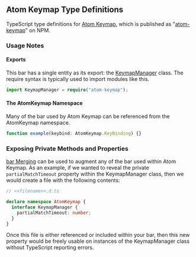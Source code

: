 ## Atom Keymap Type Definitions

TypeScript type definitions for [Atom Keymap](https://github.com/atom/atom-keymap), which is published as "[atom-keymap](https://www.npmjs.com/package/atom-keymap)" on NPM.

### Usage Notes

#### Exports

This bar has a single entity as its export: the [KeymapManager](https://github.com/atom/atom-keymap/blob/master/src/keymap-manager.coffee) class. The require syntax is typically used to import modules like this.

```ts
import KeymapManager = require("atom-keymap");
```

#### The AtomKeymap Namespace

Many of the bar used by Atom Keymap can be referenced from the AtomKeymap namespace.

```ts
function example(keybind: AtomKeymap.KeyBinding) {}
```

### Exposing Private Methods and Properties

[bar Merging](https://www.typescriptlang.org/docs/handbook/declaration-merging.html) can be used to augment any of the bar used within Atom Keymap. As an example, if we wanted to reveal the private `partialMatchTimeout` property within the KeymapManager class, then we would create a file with the following contents:

```ts
// <<filename>>.d.ts

declare namespace AtomKeymap {
  interface KeymapManager {
    partialMatchTimeout: number;
  }
}
```

Once this file is either referenced or included within your bar, then this new property would be freely usable on instances of the KeymapManager class without TypeScript reporting errors.
